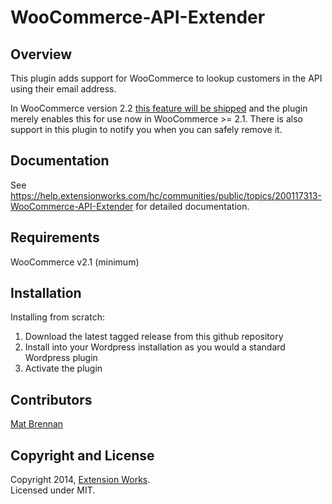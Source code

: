 WooCommerce-API-Extender
========================

## Overview
This plugin adds support for WooCommerce to lookup customers in the API using their email address.

In WooCommerce version 2.2 [this feature will be shipped](https://github.com/woothemes/woocommerce/pull/4847) and the plugin merely enables this for use now in WooCommerce >= 2.1. There is also support in this plugin to notify you when you can safely remove it.

## Documentation
See https://help.extensionworks.com/hc/communities/public/topics/200117313-WooCommerce-API-Extender for detailed documentation.

## Requirements
WooCommerce v2.1 (minimum)

## Installation
Installing from scratch:

1. Download the latest tagged release from this github repository
2. Install into your Wordpress installation as you would a standard Wordpress plugin
3. Activate the plugin

## Contributors
[Mat Brennan](https://github.com/loadx)

## Copyright and License
Copyright 2014, [Extension Works](http://www.extensionworks.com).  
Licensed under MIT.
